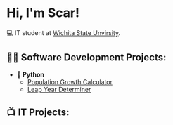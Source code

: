 # Hi, I'm Scar!

💻 IT student at [Wichita State Unvirsity](www.linkedin.com/in/scarmaxwell).
<h2>👨‍💻 Software Development Projects:</h2>

- <b> 🐍 Python</b>
  - [Population Growth Calculator](https://github.com/LoveRedScarlett/City_Population_Calculator)
  - [Leap Year Determiner](https://github.com/LoveRedScarlett/Leap_Year_Determiner)
<h2>📺 IT Projects: </h2>

<!--
**joshmadakor1/joshmadakor1** is a ✨ _special_ ✨ repository because its `README.md` (this file) appears on your GitHub profile.

Here are some ideas to get you started:

- 🔭 I’m currently working on ...
- 🌱 I’m currently learning ...
- 👯 I’m looking to collaborate on ...
- 🤔 I’m looking for help with ...
- 💬 Ask me about ...
- 📫 How to reach me: ...
- 😄 Pronouns: ...
- ⚡ Fun fact: ...
-->
